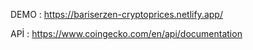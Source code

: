DEMO : https://bariserzen-cryptoprices.netlify.app/

APİ : https://www.coingecko.com/en/api/documentation
